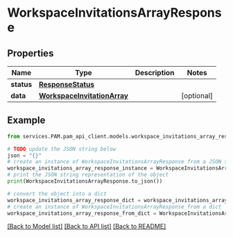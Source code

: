 # WorkspaceInvitationsArrayResponse


## Properties

Name | Type | Description | Notes
------------ | ------------- | ------------- | -------------
**status** | [**ResponseStatus**](ResponseStatus.md) |  | 
**data** | [**WorkspaceInvitationArray**](WorkspaceInvitationArray.md) |  | [optional] 

## Example

```python
from services.PAM.pam_api_client.models.workspace_invitations_array_response import WorkspaceInvitationsArrayResponse

# TODO update the JSON string below
json = "{}"
# create an instance of WorkspaceInvitationsArrayResponse from a JSON string
workspace_invitations_array_response_instance = WorkspaceInvitationsArrayResponse.from_json(json)
# print the JSON string representation of the object
print(WorkspaceInvitationsArrayResponse.to_json())

# convert the object into a dict
workspace_invitations_array_response_dict = workspace_invitations_array_response_instance.to_dict()
# create an instance of WorkspaceInvitationsArrayResponse from a dict
workspace_invitations_array_response_from_dict = WorkspaceInvitationsArrayResponse.from_dict(workspace_invitations_array_response_dict)
```
[[Back to Model list]](../README.md#documentation-for-models) [[Back to API list]](../README.md#documentation-for-api-endpoints) [[Back to README]](../README.md)


